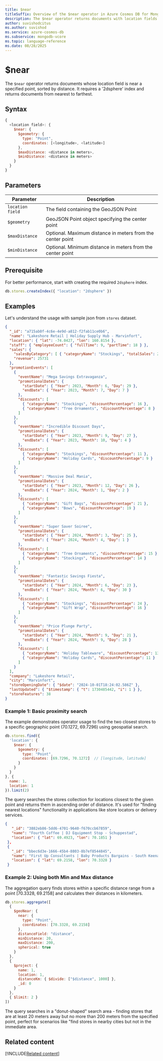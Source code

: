 ```yaml
---
title: $near
titleSuffix: Overview of the $near operator in Azure Cosmos DB for MongoDB (vCore)
description: The $near operator returns documents with location fields that are near a specified point, sorted by distance.
author: suvishodcitus
ms.author: suvishod
ms.service: azure-cosmos-db
ms.subservice: mongodb-vcore
ms.topic: language-reference
ms.date: 08/28/2025
---
```


# $near

The `$near` operator returns documents whose location field is near a specified point, sorted by distance. It requires a '2dsphere' index and returns documents from nearest to farthest.

## Syntax

```javascript
{
  <location field>: {
    $near: {
      $geometry: {
        type: "Point",
        coordinates: [<longitude>, <latitude>]
      },
      $maxDistance: <distance in meters>,
      $minDistance: <distance in meters>
    }
  }
}
```

## Parameters

| Parameter | Description |
|-----------|-------------|
| `location field` | The field containing the GeoJSON Point |
| `$geometry` | GeoJSON Point object specifying the center point |
| `$maxDistance` | Optional. Maximum distance in meters from the center point |
| `$minDistance` | Optional. Minimum distance in meters from the center point |

## Prerequisite

For better performance, start with creating the required `2dsphere` index.

```javascript
db.stores.createIndex({ "location": "2dsphere" })
```

## Examples

Let's understand the usage with sample json from `stores` dataset.

```json
{
  "_id": "a715ab0f-4c6e-4e9d-a812-f2fab11ce0b6",
  "name": "Lakeshore Retail | Holiday Supply Hub - Marvinfort",
  "location": { "lat": -74.0427, "lon": 160.8154 },
  "staff": { "employeeCount": { "fullTime": 9, "partTime": 18 } },
  "sales": {
    "salesByCategory": [ { "categoryName": "Stockings", "totalSales": 25731 } ],
    "revenue": 25731
  },
  "promotionEvents": [
    {
      "eventName": "Mega Savings Extravaganza",
      "promotionalDates": {
        "startDate": { "Year": 2023, "Month": 6, "Day": 29 },
        "endDate": { "Year": 2023, "Month": 7, "Day": 7 }
      },
      "discounts": [
        { "categoryName": "Stockings", "discountPercentage": 16 },
        { "categoryName": "Tree Ornaments", "discountPercentage": 8 }
      ]
    },
    {
      "eventName": "Incredible Discount Days",
      "promotionalDates": {
        "startDate": { "Year": 2023, "Month": 9, "Day": 27 },
        "endDate": { "Year": 2023, "Month": 10, "Day": 4 }
      },
      "discounts": [
        { "categoryName": "Stockings", "discountPercentage": 11 },
        { "categoryName": "Holiday Cards", "discountPercentage": 9 }
      ]
    },
    {
      "eventName": "Massive Deal Mania",
      "promotionalDates": {
        "startDate": { "Year": 2023, "Month": 12, "Day": 26 },
        "endDate": { "Year": 2024, "Month": 1, "Day": 2 }
      },
      "discounts": [
        { "categoryName": "Gift Bags", "discountPercentage": 21 },
        { "categoryName": "Bows", "discountPercentage": 19 }
      ]
    },
    {
      "eventName": "Super Saver Soiree",
      "promotionalDates": {
        "startDate": { "Year": 2024, "Month": 3, "Day": 25 },
        "endDate": { "Year": 2024, "Month": 4, "Day": 1 }
      },
      "discounts": [
        { "categoryName": "Tree Ornaments", "discountPercentage": 15 },
        { "categoryName": "Stockings", "discountPercentage": 14 }
      ]
    },
    {
      "eventName": "Fantastic Savings Fiesta",
      "promotionalDates": {
        "startDate": { "Year": 2024, "Month": 6, "Day": 23 },
        "endDate": { "Year": 2024, "Month": 6, "Day": 30 }
      },
      "discounts": [
        { "categoryName": "Stockings", "discountPercentage": 24 },
        { "categoryName": "Gift Wrap", "discountPercentage": 16 }
      ]
    },
    {
      "eventName": "Price Plunge Party",
      "promotionalDates": {
        "startDate": { "Year": 2024, "Month": 9, "Day": 21 },
        "endDate": { "Year": 2024, "Month": 9, "Day": 28 }
      },
      "discounts": [
        { "categoryName": "Holiday Tableware", "discountPercentage": 13 },
        { "categoryName": "Holiday Cards", "discountPercentage": 11 }
      ]
    }
  ],
  "company": "Lakeshore Retail",
  "city": "Marvinfort",
  "storeOpeningDate": { "$date": "2024-10-01T18:24:02.586Z" },
  "lastUpdated": { "$timestamp": { "t": 1730485442, "i": 1 } },
  "storeFeatures": 38
}
```

### Example 1: Basic proximity search

The example demonstrates operator usage to find the two closest stores to a specific geographic point (70.1272, 69.7296) using geospatial search.

```javascript
db.stores.find({
  'location': {
    $near: {
      $geometry: {
        type: "Point",
        coordinates: [69.7296, 70.1272]  // [longitude, latitude]
      }
    }
  }
}, {
  name: 1,
  location: 1
}).limit(2)
```

The query searches the stores collection for locations closest to the given point and returns them in ascending order of distance. It's used for "finding nearest locations" functionality in applications like store locators or delivery services.

```json
{
   "_id": "3882eb86-5dd6-4701-9640-f670ccb67859",
   "name": "Fourth Coffee | DJ Equipment Stop - Schuppestad",
   "location": { "lat": 69.4923, "lon": 70.1851 }
 },
 {
   "_id": "bbec6d3e-1666-45b4-8803-8b7ef8544845",
   "name": "First Up Consultants | Baby Products Bargains - South Keenan",
   "location": { "lat": 69.2158, "lon": 70.3328 }
 }
```

### Example 2: Using both Min and Max distance

The aggregation query finds stores within a specific distance range from a point [70.3328, 69.2158] and calculates their distances in kilometers.

```javascript
db.stores.aggregate([
  {
    $geoNear: {
      near: {
        type: "Point",
        coordinates: [70.3328, 69.2158]
      },
      distanceField: "distance",
      minDistance: 20,
      maxDistance: 200,
      spherical: true
    }
  },
  {
    $project: {
      name: 1,
      location: 1,
      distanceKm: { $divide: ["$distance", 1000] },
      _id: 0
    }
  },
  { $limit: 2 }
])
```

The query searches in a "donut-shaped" search area - finding stores that are at least 20 meters away but no more than 200 meters from the specified point, perfect for scenarios like "find stores in nearby cities but not in the immediate area.

## Related content

[!INCLUDE[Related content](../includes/related-content.md)]
